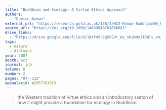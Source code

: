 ```yaml
---
title: "Buddhism and Ecology: A Virtue Ethics Approach"
authors:
  - "Damien Keown"
external_url: "https://research.gold.ac.uk/136/1/HIS-Keown-Buddhism06_GRO.pdf"
source_url: "https://doi.org/10.1080/14639940701636083"
drive_links:
  - "https://drive.google.com/file/d/1kkfm5r2gSFEVt_mv_nkiNNv1TQWlv_vn/view?usp=drivesdk"
tags:
  - nature
  - dialogue
year: 2007
month: oct
journal: jcb
volume: 8
number: 2
pages: "97--112"
openalexid: W2057761013
---
```


> the Western
tradition of virtue ethics and an introductory sketch of how it might provide
a foundation for ecology in Buddhism

